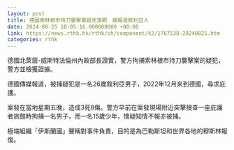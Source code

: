 ```yaml
---
layout: post
title: 德國索林根市持刀襲擊案疑兇落網　據報是敘利亞人
date: 2024-08-25 10:05:16.000000000 +08:00
link: https://news.rthk.hk/rthk/ch/component/k2/1767538-20240825.htm
categories: rthk
---
```


德國北萊茵-威斯特法倫州內政部長證實，警方拘捕索林根市持刀襲擊案的疑犯，警方並檢獲證據。

德國傳媒報道，被捕疑犯是一名26歲敘利亞男子，2022年12月來到德國，尋求庇護。

案發在當地星期五晚，造成3死8傷。警方早前在案發現場附近突擊搜查一座庇護者旅館時拘捕一名男子，而一名15歲少年，懷疑知情不報亦被捕。

極端組織「伊斯蘭國」聲稱對事件負責，目的是為巴勒斯坦和世界各地的穆斯林報復。
